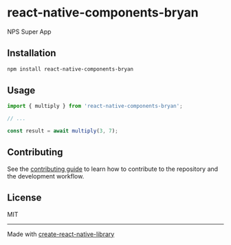 # react-native-components-bryan

NPS Super App

## Installation

```sh
npm install react-native-components-bryan
```

## Usage

```js
import { multiply } from 'react-native-components-bryan';

// ...

const result = await multiply(3, 7);
```

## Contributing

See the [contributing guide](CONTRIBUTING.md) to learn how to contribute to the repository and the development workflow.

## License

MIT

---

Made with [create-react-native-library](https://github.com/callstack/react-native-builder-bob)
